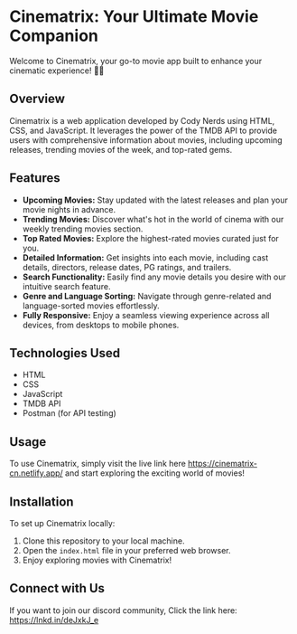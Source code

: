 # Cinematrix: Your Ultimate Movie Companion

Welcome to Cinematrix, your go-to movie app built to enhance your cinematic experience! 🍿✨

## Overview

Cinematrix is a web application developed by Cody Nerds using HTML, CSS, and JavaScript. It leverages the power of the TMDB API to provide users with comprehensive information about movies, including upcoming releases, trending movies of the week, and top-rated gems. 

## Features

- **Upcoming Movies:** Stay updated with the latest releases and plan your movie nights in advance.
- **Trending Movies:** Discover what's hot in the world of cinema with our weekly trending movies section.
- **Top Rated Movies:** Explore the highest-rated movies curated just for you.
- **Detailed Information:** Get insights into each movie, including cast details, directors, release dates, PG ratings, and trailers.
- **Search Functionality:** Easily find any movie details you desire with our intuitive search feature.
- **Genre and Language Sorting:** Navigate through genre-related and language-sorted movies effortlessly.
- **Fully Responsive:** Enjoy a seamless viewing experience across all devices, from desktops to mobile phones.

## Technologies Used

- HTML
- CSS
- JavaScript
- TMDB API
- Postman (for API testing)

## Usage

To use Cinematrix, simply visit the live link here https://cinematrix-cn.netlify.app/ and start exploring the exciting world of movies!

## Installation

To set up Cinematrix locally:

1. Clone this repository to your local machine.
2. Open the `index.html` file in your preferred web browser.
3. Enjoy exploring movies with Cinematrix!


## Connect with Us

If you want to join our discord community,
Click the link here: https://lnkd.in/deJxkJ_e
